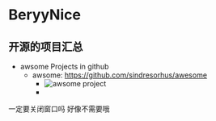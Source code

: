 # BeryyNice

## 开源的项目汇总

* awsome Projects in github
  * awsome: https://github.com/sindresorhus/awesome
    * ![awsome project](D:\documents\中科院\BerryNice\pics\awsome.svg)
    * 



一定要关闭窗口吗
好像不需要哦